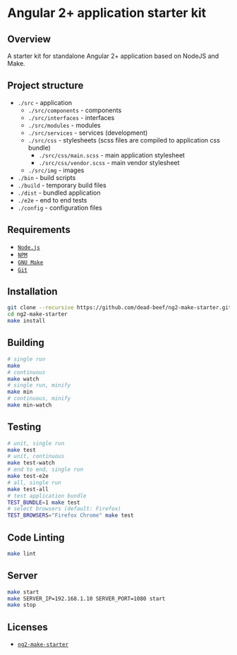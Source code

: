 # Angular 2+ application starter kit

## Overview

A starter kit for standalone Angular 2+ application based on NodeJS and Make.

## Project structure

* `./src` - application
  * `./src/components` - components
  * `./src/interfaces` - interfaces
  * `./src/modules` - modules
  * `./src/services` - services (development)
  * `./src/css` - stylesheets (scss files are compiled to application css bundle)
    * `./src/css/main.scss` - main application stylesheet
    * `./src/css/vendor.scss` - main vendor stylesheet
  * `./src/img` - images
* `./bin` - build scripts
* `./build` - temporary build files
* `./dist` - bundled application
* `./e2e` - end to end tests
* `./config` - configuration files

## Requirements

- [`Node.js`](https://nodejs.org/)
- [`NPM`](https://nodejs.org/)
- [`GNU Make`](https://www.gnu.org/software/make/)
- [`Git`](https://git-scm.com/)

## Installation

```bash
git clone --recursive https://github.com/dead-beef/ng2-make-starter.git
cd ng2-make-starter
make install
```

## Building

```bash
# single run
make
# continuous
make watch
# single run, minify
make min
# continuous, minify
make min-watch
```

## Testing

```bash
# unit, single run
make test
# unit, continuous
make test-watch
# end to end, single run
make test-e2e
# all, single run
make test-all
# test application bundle
TEST_BUNDLE=1 make test
# select browsers (default: Firefox)
TEST_BROWSERS="Firefox Chrome" make test
```

## Code Linting

```bash
make lint
```

## Server

```bash
make start
make SERVER_IP=192.168.1.10 SERVER_PORT=1080 start
make stop
```

## Licenses

* [`ng2-make-starter`](LICENSE)
